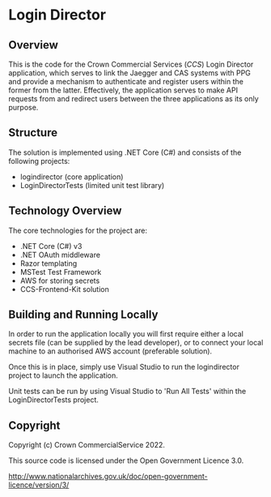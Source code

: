 Login Director
===========

Overview
--------
This is the code for the Crown Commercial Services (_CCS_) 
Login Director application, which serves to link the Jaegger and CAS systems with PPG and provide a mechanism to authenticate and register users within the former from the latter.  Effectively, the application serves to make API requests from and redirect users between the three applications as its only purpose.

Structure
---------
The solution is implemented using .NET Core (C#) and consists of the following projects:

* logindirector (core application)
* LoginDirectorTests (limited unit test library)

Technology Overview
-------------------
The core technologies for the project are:

* .NET Core (C#) v3
* .NET OAuth middleware
* Razor templating
* MSTest Test Framework
* AWS for storing secrets
* CCS-Frontend-Kit solution

Building and Running Locally
----------------------------
In order to run the application locally you will first require either a local secrets file (can be supplied by the lead developer), or to connect your local machine to an authorised AWS account (preferable solution).

Once this is in place, simply use Visual Studio  to run the logindirector project to launch the application. 

Unit tests can be run by using Visual Studio to 'Run All Tests' within the LoginDirectorTests project.

Copyright
---------
Copyright (c) Crown CommercialService 2022.

This source code is licensed under the Open Government Licence 3.0.

http://www.nationalarchives.gov.uk/doc/open-government-licence/version/3/
